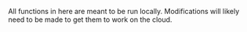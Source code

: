 All functions in here are meant to be run locally. Modifications will likely need to be made
to get them to work on the cloud.